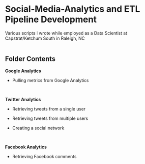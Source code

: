 # Social-Media-Analytics and ETL Pipeline Development
Various scripts I wrote while employed as a Data Scientist at Capstrat/Ketchum South in Raleigh, NC
<br>
<br>
## Folder Contents<br>

**Google Analytics** <br>

* Pulling metrics from Google Analytics <br>

<br>

**Twitter Analytics** <br>

* Retrieving tweets from a single user <br>

* Retrieving tweets from multiple users <br>

* Creating a social network <br>

<br>

**Facebook Analytics** <br>

* Retrieving Facebook comments
